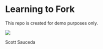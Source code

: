 # Learning to Fork

This repo is created for demo purposes only.

![](https://media.giphy.com/media/UrEQirmnMPxBwToULv/giphy.gif)

Scott Sauceda